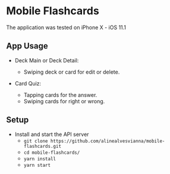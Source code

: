 # Mobile Flashcards

The application was tested on iPhone X - iOS 11.1

## App Usage
* Deck Main or Deck Detail:
    - Swiping deck or card for edit or delete.

* Card Quiz:
    - Tapping cards for the answer.
    - Swiping cards for right or wrong.

## Setup

* Install and start the API server
    - `git clone https://github.com/alinealvesvianna/mobile-flashcards.git`
    - `cd mobile-flashcards/`
    - `yarn install`
    - `yarn start`